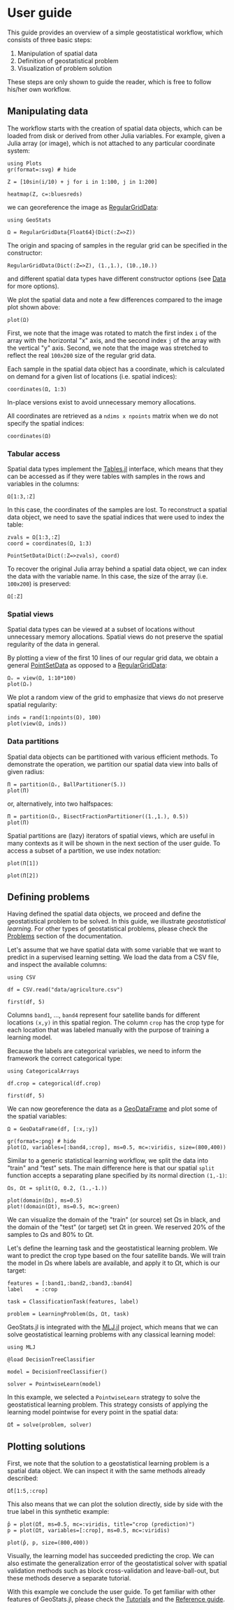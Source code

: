 # User guide

This guide provides an overview of a simple geostatistical workflow, which consists of
three basic steps:

1. Manipulation of spatial data
2. Definition of geostatistical problem
3. Visualization of problem solution

These steps are only shown to guide the reader, which is free to follow his/her own workflow.

## Manipulating data

The workflow starts with the creation of spatial data objects, which can be loaded from
disk or derived from other Julia variables. For example, given a Julia array (or image),
which is not attached to any particular coordinate system:

```@example userguide
using Plots
gr(format=:svg) # hide

Z = [10sin(i/10) + j for i in 1:100, j in 1:200]

heatmap(Z, c=:bluesreds)
```

we can georeference the image as [RegularGridData](@ref):

```@example userguide
using GeoStats

Ω = RegularGridData{Float64}(Dict(:Z=>Z))
```

The origin and spacing of samples in the regular grid can be specified in the constructor:

```@example userguide
RegularGridData(Dict(:Z=>Z), (1.,1.), (10.,10.))
```

and different spatial data types have different constructor options (see [Data](data.md) for more options).

We plot the spatial data and note a few differences compared to the image plot shown above:

```@example userguide
plot(Ω)
```

First, we note that the image was rotated to match the first index `i` of the array
with the horizontal "x" axis, and the second index `j` of the array with the vertical
"y" axis. Second, we note that the image was stretched to reflect the real `100x200`
size of the regular grid data.

Each sample in the spatial data object has a coordinate, which is calculated on demand
for a given list of locations (i.e. spatial indices):

```@example userguide
coordinates(Ω, 1:3)
```

In-place versions exist to avoid unnecessary memory allocations.

All coordinates are retrieved as a `ndims x npoints` matrix when we do not specify
the spatial indices:

```@example userguide
coordinates(Ω)
```

### Tabular access

Spatial data types implement the [Tables.jl](https://github.com/JuliaData/Tables.jl)
interface, which means that they can be accessed as if they were tables with samples
in the rows and variables in the columns:

```@example userguide
Ω[1:3,:Z]
```

In this case, the coordinates of the samples are lost. To reconstruct a spatial data
object, we need to save the spatial indices that were used to index the table:

```@example userguide
zvals = Ω[1:3,:Z]
coord = coordinates(Ω, 1:3)

PointSetData(Dict(:Z=>zvals), coord)
```

To recover the original Julia array behind a spatial data object, we can index the
data with the variable name. In this case, the size of the array (i.e. `100x200`)
is preserved:

```@example userguide
Ω[:Z]
```

### Spatial views

Spatial data types can be viewed at a subset of locations without unnecessary
memory allocations. Spatial views do not preserve the spatial regularity of the
data in general.

By plotting a view of the first 10 lines of our regular grid data, we obtain a
general [PointSetData](@ref) as opposed to a [RegularGridData](@ref):

```@example userguide
Ωᵥ = view(Ω, 1:10*100)
plot(Ωᵥ)
```

We plot a random view of the grid to emphasize that views do not preserve
spatial regularity:

```@example userguide
inds = rand(1:npoints(Ω), 100)
plot(view(Ω, inds))
```

### Data partitions

Spatial data objects can be partitioned with various efficient methods.
To demonstrate the operation, we partition our spatial data view into
balls of given radius:

```@example userguide
Π = partition(Ωᵥ, BallPartitioner(5.))
plot(Π)
```

or, alternatively, into two halfspaces:

```@example userguide
Π = partition(Ωᵥ, BisectFractionPartitioner((1.,1.), 0.5))
plot(Π)
```

Spatial partitions are (lazy) iterators of spatial views, which are useful in
many contexts as it will be shown in the next section of the user guide. To
access a subset of a partition, we use index notation:

```@example userguide
plot(Π[1])
```

```@example userguide
plot(Π[2])
```

## Defining problems

Having defined the spatial data objects, we proceed and define the geostatistical
problem to be solved. In this guide, we illustrate *geostatistical learning*. For
other types of geostatistical problems, please check the [Problems](problems.md)
section of the documentation.

Let's assume that we have spatial data with some variable that we want to predict
in a supervised learning setting. We load the data from a CSV file, and inspect
the available columns:

```@example userguide
using CSV

df = CSV.read("data/agriculture.csv")

first(df, 5)
```

Columns `band1`, ..., `band4` represent four satellite bands for different
locations `(x,y)` in this spatial region. The column `crop` has the crop type
for each location that was labeled manually with the purpose of training a
learning model.

Because the labels are categorical variables, we need to inform the framework
the correct categorical type:

```@example userguide
using CategoricalArrays

df.crop = categorical(df.crop)

first(df, 5)
```

We can now georeference the data as a [GeoDataFrame](@ref) and plot some of
the spatial variables:

```@example userguide
Ω = GeoDataFrame(df, [:x,:y])

gr(format=:png) # hide
plot(Ω, variables=[:band4,:crop], ms=0.5, mc=:viridis, size=(800,400))
```

Similar to a generic statistical learning workflow, we split the data into "train"
and "test" sets. The main difference here is that our spatial `split` function
accepts a separating plane specified by its normal direction `(1,-1)`:

```@example userguide
Ωs, Ωt = split(Ω, 0.2, (1.,-1.))

plot(domain(Ωs), ms=0.5)
plot!(domain(Ωt), ms=0.5, mc=:green)
```

We can visualize the domain of the "train" (or source) set Ωs in black, and the
domain of the "test" (or target) set Ωt in green. We reserved 20% of the samples
to Ωs and 80% to Ωt.

Let's define the learning task and the geostatistical learning problem. We want
to predict the crop type based on the four satellite bands. We will train the model
in Ωs where labels are available, and apply it to Ωt, which is our target:

```@example userguide
features = [:band1,:band2,:band3,:band4]
label    = :crop

task = ClassificationTask(features, label)

problem = LearningProblem(Ωs, Ωt, task)
```

GeoStats.jl is integrated with the [MLJ.jl](https://github.com/alan-turing-institute/MLJ.jl)
project, which means that we can solve geostatistical learning problems with any classical
learning model:

```@example userguide
using MLJ

@load DecisionTreeClassifier

model = DecisionTreeClassifier()

solver = PointwiseLearn(model)
```

In this example, we selected a `PointwiseLearn` strategy to solve the geostatistical
learning problem. This strategy consists of applying the learning model pointwise for
every point in the spatial data:

```@example userguide
Ω̂t = solve(problem, solver)
```

## Plotting solutions

First, we note that the solution to a geostatistical learning problem is a spatial
data object. We can inspect it with the same methods already described:

```@example userguide
Ω̂t[1:5,:crop]
```

This also means that we can plot the solution directly, side by side with the
true label in this synthetic example:

```@example userguide
p̂ = plot(Ω̂t, ms=0.5, mc=:viridis, title="crop (prediction)")
p = plot(Ωt, variables=[:crop], ms=0.5, mc=:viridis)

plot(p̂, p, size=(800,400))
```

Visually, the learning model has succeeded predicting the crop. We can also
estimate the generalization error of the geostatistical solver with spatial
validation methods such as block cross-validation and leave-ball-out, but
these methods deserve a separate tutorial.

With this example we conclude the user guide. To get familiar with other
features of GeoStats.jl, please check the [Tutorials](@ref) and the
[Reference guide](@ref).
